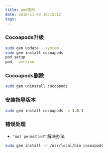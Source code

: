 ```yaml
---
title: pod使用
date: 2016-11-03 16:15:12
tags:
---
```


### Cocoapods升级
```bash
sudo gem update --system
sudo gem install cocoapods
pod setup
pod --version
```

### Cocoapods删除
```bash
sudo gem uninstall cocoapods
```

### 安装指导版本
```bash
sudo gem install cocoapods -v 1.0.1
```

### 错误处理
* `"not permitted"` 解决办法
```bash
sudo gem install -n /usr/local/bin cocoapods
```
